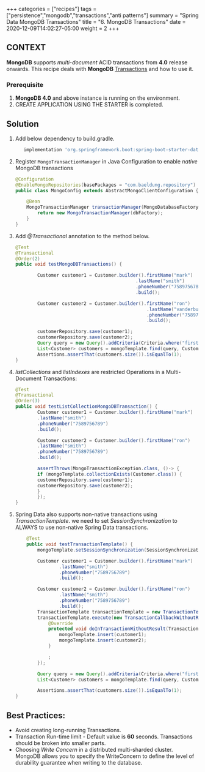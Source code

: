 +++
categories = ["recipes"]
tags = ["persistence","mongodb","transactions","anti patterns"]
summary = "Spring Data MongoDB Transactions"
title = "6. MongoDB Transactions"
date = 2020-12-09T14:02:27-05:00
weight = 2
+++

## CONTEXT
**MongoDB** supports _multi-document_ ACID transactions from **4.0** release onwards.
This recipe deals with **MongoDB** [Transactions](https://docs.mongodb.com/manual/core/transactions/) and how to use it. 

### Prerequisite

1. **MongoDB 4.0** and above instance is running on the environment.
1. CREATE APPLICATION USING THE STARTER is completed.

## Solution
1. Add below dependency to build.gradle.

     ```groovy
        implementation 'org.springframework.boot:spring-boot-starter-data-mongodb'
     ```
1. Register `MongoTransactionManager` in Java Configuration to enable _native_ MongoDB transactions

    ```java
    @Configuration
    @EnableMongoRepositories(basePackages = "com.baeldung.repository")
    public class MongoConfig extends AbstractMongoClientConfiguration {
    
        @Bean
        MongoTransactionManager transactionManager(MongoDatabaseFactory dbFactory) {
            return new MongoTransactionManager(dbFactory);
        }
    }
    ```
1. Add _@Transactional_ annotation to the method below. 

    ```java
    @Test
    @Transactional
    @Order(2)
    public void testMongoDBTransactions() {
    
            Customer customer1 = Customer.builder().firstName("mark")
                                                .lastName("smith")
                                                .phoneNumber("7589756789")
                                                .build();
    
            Customer customer2 = Customer.builder().firstName("ron")
                                                    .lastName("vanderburg")
                                                    .phoneNumber("7589756789")
                                                    .build();
    
            customerRepository.save(customer1);
            customerRepository.save(customer2);
            Query query = new Query().addCriteria(Criteria.where("firstName").is("mark"));
            List<Customer> customers = mongoTemplate.find(query, Customer.class);
            Assertions.assertThat(customers.size()).isEqualTo(1);
    }
    ```
   
1. _listCollections_ and _listIndexes_ are restricted Operations in a Multi-Document Transactions:

    ```java
    @Test
    @Transactional
    @Order(3)
    public void testListCollectionMongoDBTransaction() {
            Customer customer1 = Customer.builder().firstName("mark")
            .lastName("smith")
            .phoneNumber("7589756789")
            .build();
    
            Customer customer2 = Customer.builder().firstName("ron")
            .lastName("smith")
            .phoneNumber("7589756789")
            .build();
    
            assertThrows(MongoTransactionException.class, ()-> {
            if (mongoTemplate.collectionExists(Customer.class)) {
            customerRepository.save(customer1);
            customerRepository.save(customer2);
            }
            });
    }
    ```
1. Spring Data also supports non-native transactions using _TransactionTemplate_.
   we need to set _SessionSynchronization_ to ALWAYS to use non-native Spring Data transactions.

    ```java
        @Test
        public void testTransactionTemplate() {
            mongoTemplate.setSessionSynchronization(SessionSynchronization.ALWAYS);
    
            Customer customer1 = Customer.builder().firstName("mark")
                    .lastName("smith")
                    .phoneNumber("7589756789")
                    .build();
    
            Customer customer2 = Customer.builder().firstName("ron")
                    .lastName("smith")
                    .phoneNumber("7589756789")
                    .build();
            TransactionTemplate transactionTemplate = new TransactionTemplate(mongoTransactionManager);
            transactionTemplate.execute(new TransactionCallbackWithoutResult() {
                @Override
                protected void doInTransactionWithoutResult(TransactionStatus status) {
                    mongoTemplate.insert(customer1);
                    mongoTemplate.insert(customer2);
                }
    
                ;
            });
    
            Query query = new Query().addCriteria(Criteria.where("firstName").is("mark"));
            List<Customer> customers = mongoTemplate.find(query, Customer.class);
    
            Assertions.assertThat(customers.size()).isEqualTo(1);
    }
    ```
## Best Practices:

* Avoid creating long-running Transactions.
* Transaction Run-time limit - Default value is **60** seconds. Transactions should be broken into smaller parts.
* Choosing _Write Concern_ in a distributed multi-sharded cluster. MongoDB allows you to specify the WriteConcern to define the level of durability guarantee when writing to the database.
